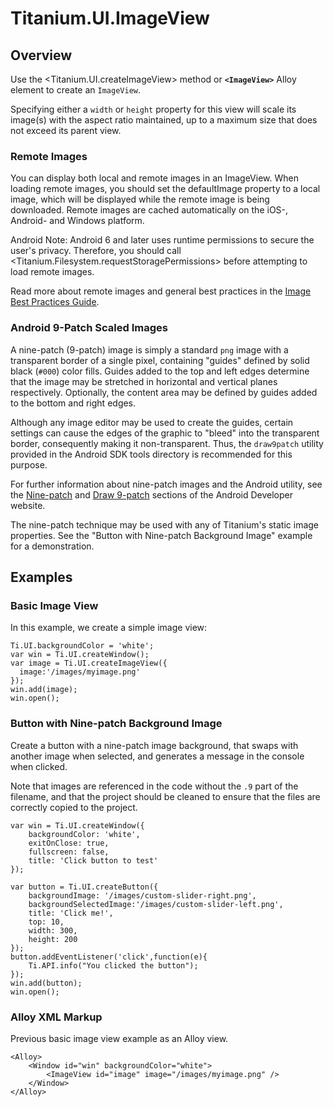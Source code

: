 # Titanium.UI.ImageView

<ProxySummary/>

## Overview

Use the <Titanium.UI.createImageView> method or **`<ImageView>`** Alloy element to create an `ImageView`.

Specifying either a `width` or `height` property for this view will scale its image(s) with
the aspect ratio maintained, up to a maximum size that does not exceed its parent view.

### Remote Images

You can display both local and remote images in an ImageView. When loading remote images, you should 
set the defaultImage property to a local image, which will be displayed while the remote image is being 
downloaded. Remote images are cached automatically on the iOS-, Android- and Windows platform.

Android Note: Android 6 and later uses runtime permissions to secure the user's privacy. 
Therefore, you should call <Titanium.Filesystem.requestStoragePermissions> before attempting to load remote images.

Read more about remote images and general best practices in the [Image Best Practices Guide](https://wiki.appcelerator.org/display/guides2/Image+Best+Practices#ImageBestPractices-Cachingremoteimages).

### Android 9-Patch Scaled Images

A nine-patch (9-patch) image is simply a standard `png` image with a transparent border of a
single pixel, containing "guides" defined by solid black (`#000`) color fills. Guides added to the
top and left edges determine that the image may be stretched in horizontal and vertical planes
respectively. Optionally, the content area may be defined by guides added to the bottom and
right edges.

Although any image editor may be used to create the guides, certain settings can cause the edges
of the graphic to "bleed" into the transparent border, consequently making it non-transparent.
Thus, the `draw9patch` utility provided in the Android SDK tools directory is recommended for
this purpose.

For further information about nine-patch images and the Android utility, see the
[Nine-patch](https://developer.android.com/guide/topics/graphics/drawables#nine-patch)
and [Draw 9-patch](https://developer.android.com/studio/write/draw9patch) sections
of the Android Developer website.

The nine-patch technique may be used with any of Titanium's static image properties. See the
"Button with Nine-patch Background Image" example for a demonstration.

## Examples

### Basic Image View

In this example, we create a simple image view:

    Ti.UI.backgroundColor = 'white';
    var win = Ti.UI.createWindow();
    var image = Ti.UI.createImageView({
      image:'/images/myimage.png'
    });
    win.add(image);
    win.open();

### Button with Nine-patch Background Image

Create a button with a nine-patch image background, that swaps with another image when
selected, and generates a message in the console when clicked.

Note that images are referenced in the code without the `.9` part of the filename, and that
the project should be cleaned to ensure that the files are correctly copied to the project.

    var win = Ti.UI.createWindow({
        backgroundColor: 'white',
        exitOnClose: true,
        fullscreen: false,
        title: 'Click button to test'
    });

    var button = Ti.UI.createButton({
        backgroundImage: '/images/custom-slider-right.png',
        backgroundSelectedImage:'/images/custom-slider-left.png',
        title: 'Click me!',
        top: 10,
        width: 300,
        height: 200
    });
    button.addEventListener('click',function(e){
        Ti.API.info("You clicked the button");
    });
    win.add(button);
    win.open();

### Alloy XML Markup

Previous basic image view example as an Alloy view.

    <Alloy>
        <Window id="win" backgroundColor="white">
            <ImageView id="image" image="/images/myimage.png" />
        </Window>
    </Alloy>

<ApiDocs/>
